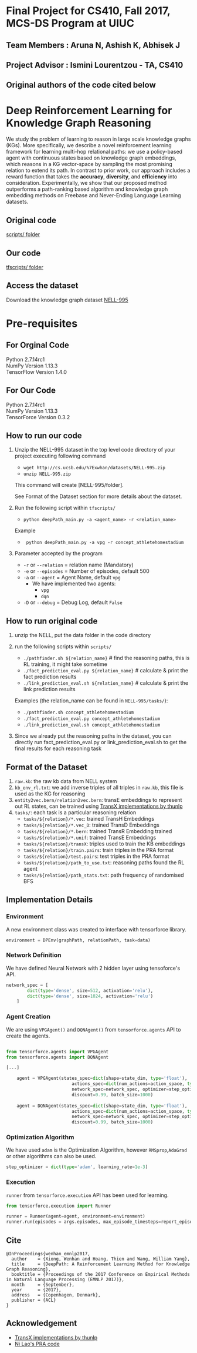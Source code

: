 # Final Project for CS410, Fall 2017, MCS-DS Program at UIUC
## Team Members : Aruna N, Ashish K, Abhisek J
## Project Advisor : Ismini Lourentzou - TA, CS410
## Original authors of the code cited below


# Deep Reinforcement Learning for Knowledge Graph Reasoning
We study the problem of learning to reason in large scale knowledge graphs (KGs). More specifically, we describe a novel reinforcement learning framework for learning multi-hop relational paths: we use a policy-based agent with continuous states based on knowledge graph embeddings, which reasons in a KG vector-space by sampling the most promising relation to extend its path. In contrast to prior work, our approach includes a reward function that takes the **accuracy**, **diversity**, and **efficiency** into consideration. Experimentally, we show that our proposed method outperforms a path-ranking based algorithm and knowledge graph embedding methods on Freebase and Never-Ending Language Learning datasets.

## Original code
[scripts/ folder](https://github.com/ak-org/cs410finalproject/tree/master/scripts)
## Our code 
[tfscripts/ folder](https://github.com/ak-org/cs410finalproject/tree/Tensorforce/tfscripts)

## Access the dataset
Download the knowledge graph dataset [NELL-995](http://cs.ucsb.edu/~xwhan/datasets/NELL-995.zip)

# Pre-requisites
## For Orginal Code
Python 2.7.14rc1   
NumPy Version 1.13.3  
TensorFlow Version 1.4.0  

## For Our Code
Python 2.7.14rc1    
NumPy Version 1.13.3  
TensorForce Version 0.3.2  

## How to run our code
1. Unzip the NELL-995 dataset in the top level code directory of your project executing following command
   * `wget http://cs.ucsb.edu/%7Exwhan/datasets/NELL-995.zip`
   * `unzip NELL-995.zip` 
   
   This command will create [NELL-995/folder]. 
   
   See Format of the Dataset section for more details about the dataset. 
   
   
2. Run the following script within `tfscripts/`
   * ` python deepPath_main.py -a <agent_name> -r <relation_name> `
   
   Example
   * ` python deepPath_main.py -a vpg -r concept_athletehomestadium`
3. Parameter accepted by the program
    - `-r`  or `--relation` = relation name (Mandatory)
    - `-e`  or `--episodes` = Number of episodes, default 500
    - `-a`  or `--agent` = Agent Name, default `vpg`
        - We have implemented two agents:
            - `vpg`
            - `dqn` 
    - `-D`  or `--debug` = Debug Log, default `False`
       
## How to run original code 
1. unzip the NELL, put the data folder in the code directory
2. run the following scripts within `scripts/`
    *   `./pathfinder.sh ${relation_name}`  # find the reasoning paths, this is RL training, it might take sometime
    *   `./fact_prediction_eval.py ${relation_name}` # calculate & print the fact prediction results
    *   `./link_prediction_eval.sh ${relation_name}` # calculate & print the link prediction results

    Examples (the relation_name can be found in `NELL-995/tasks/`):
    * `./pathfinder.sh concept_athletehomestadium` 
    * `./fact_prediction_eval.py concept_athletehomestadium`
    * `./link_prediction_eval.sh concept_athletehomestadium`
3. Since we already put the reasoning paths in the dataset, you can directly run fact_prediction_eval.py or link_prediction_eval.sh to get the final results for each reasoning task

## Format of the Dataset
1. `raw.kb`: the raw kb data from NELL system
2. `kb_env_rl.txt`: we add inverse triples of all triples in `raw.kb`, this file is used as the KG for reasoning
3. `entity2vec.bern/relation2vec.bern`: transE embeddings to represent out RL states, can be trained using [TransX implementations by thunlp](https://github.com/thunlp/Fast-TransX)
4. `tasks/`: each task is a particular reasoning relation
    * `tasks/${relation}/*.vec`: trained TransH Embeddings
    * `tasks/${relation}/*.vec_D`: trained TransD Embeddings
    * `tasks/${relation}/*.bern`: trained TransR Embedding trained
    * `tasks/${relation}/*.unif`: trained TransE Embeddings
    * `tasks/${relation}/transX`: triples used to train the KB embeddings
    * `tasks/${relation}/train.pairs`: train triples in the PRA format
    * `tasks/${relation}/test.pairs`: test triples in the PRA format
    * `tasks/${relation}/path_to_use.txt`: reasoning paths found the RL agent
    * `tasks/${relation}/path_stats.txt`: path frequency of randomised BFS

## Implementation Details

### Environment

A new environment class was created to interface with tensorforce library.

```python
environment = DPEnv(graphPath, relationPath, task=data)
```

### Network Definition
We have defined Neural Network with 2 hidden layer using tensoforce's API.

```python
network_spec = [
        dict(type='dense', size=512, activation='relu'),
        dict(type='dense', size=1024, activation='relu')
    ]
```

### Agent Creation
We are using `VPGAgent()` and `DQNAgent()` from `tensorforce.agents` API to create the agents.

```python

from tensorforce.agents import VPGAgent
from tensorforce.agents import DQNAgent

[...]

    agent = VPGAgent(states_spec=dict(shape=state_dim, type='float'),
                         actions_spec=dict(num_actions=action_space, type='int'),
                         network_spec=network_spec, optimizer=step_optimizer,
                         discount=0.99, batch_size=1000)
  
    agent = DQNAgent(states_spec=dict(shape=state_dim, type='float'),
                         actions_spec=dict(num_actions=action_space, type='int'),
                         network_spec=network_spec, optimizer=step_optimizer,
                         discount=0.99, batch_size=1000)

```

### Optimization Algorithm
We have used `adam` is the Optimization Algorithm, however `RMSprop`,`AdaGrad` or other algorithms can also be used.

```python
step_optimizer = dict(type='adam', learning_rate=1e-3)
```

### Execution
`runner` from `tensorforce.execution` API has been used for learning.

```python
from tensorforce.execution import Runner

runner = Runner(agent=agent, environment=environment)
runner.run(episodes = args.episodes, max_episode_timesteps=report_episodes, episode_finished=episode_finished)

```



## Cite
```
@InProceedings{wenhan_emnlp2017,
  author    = {Xiong, Wenhan and Hoang, Thien and Wang, William Yang},
  title     = {DeepPath: A Reinforcement Learning Method for Knowledge Graph Reasoning},
  booktitle = {Proceedings of the 2017 Conference on Empirical Methods in Natural Language Processing (EMNLP 2017)},
  month     = {September},
  year      = {2017},
  address   = {Copenhagen, Denmark},
  publisher = {ACL}
}
```

## Acknowledgement
* [TransX implementations by thunlp](https://github.com/thunlp/Fast-TransX)
* [Ni Lao's PRA code](http://www.cs.cmu.edu/~nlao/)
